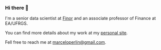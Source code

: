 ### Hi there 👋

I'm a senior data scientist at [Finor](https://finor.tech/en/) and an associate professor of Finance at EA/UFRGS. 

You can find more details about my work at my [personal site](https://www.msperlin.com/blog/).

Fell free to reach me at [marceloperlin@gmail.com](marceloperlin@gmail.com).
